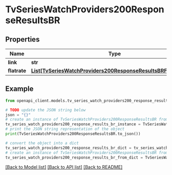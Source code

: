 # TvSeriesWatchProviders200ResponseResultsBR


## Properties

Name | Type | Description | Notes
------------ | ------------- | ------------- | -------------
**link** | **str** |  | [optional] 
**flatrate** | [**List[TvSeriesWatchProviders200ResponseResultsBRFlatrateInner]**](TvSeriesWatchProviders200ResponseResultsBRFlatrateInner.md) |  | [optional] 

## Example

```python
from openapi_client.models.tv_series_watch_providers200_response_results_br import TvSeriesWatchProviders200ResponseResultsBR

# TODO update the JSON string below
json = "{}"
# create an instance of TvSeriesWatchProviders200ResponseResultsBR from a JSON string
tv_series_watch_providers200_response_results_br_instance = TvSeriesWatchProviders200ResponseResultsBR.from_json(json)
# print the JSON string representation of the object
print(TvSeriesWatchProviders200ResponseResultsBR.to_json())

# convert the object into a dict
tv_series_watch_providers200_response_results_br_dict = tv_series_watch_providers200_response_results_br_instance.to_dict()
# create an instance of TvSeriesWatchProviders200ResponseResultsBR from a dict
tv_series_watch_providers200_response_results_br_from_dict = TvSeriesWatchProviders200ResponseResultsBR.from_dict(tv_series_watch_providers200_response_results_br_dict)
```
[[Back to Model list]](../README.md#documentation-for-models) [[Back to API list]](../README.md#documentation-for-api-endpoints) [[Back to README]](../README.md)


